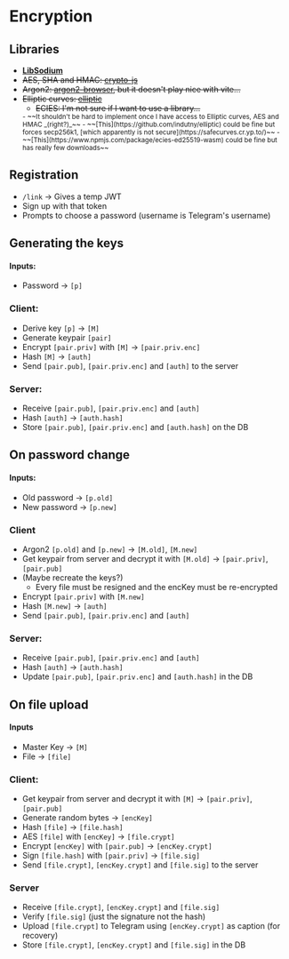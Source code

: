 # Encryption

## Libraries

- [**LibSodium**](https://www.npmjs.com/package/libsodium-wrappers)
- ~~AES, SHA and HMAC: [crypto-js](https://www.npmjs.com/package/crypto-js)~~
- ~~Argon2: [argon2-browser](https://www.npmjs.com/package/argon2-browser), but it doesn't play nice with vite...~~
- ~~Elliptic curves: [elliptic](https://www.npmjs.com/package/elliptic)~~
  - ~~ECIES: I'm not sure if I want to use a library...~~
  <sub>
    - ~~It shouldn't be hard to implement once I have access to Elliptic curves, AES and HMAC _(right?)_~~
    - ~~[This](https://github.com/indutny/elliptic) could be fine but forces secp256k1, [which apparently is not secure](https://safecurves.cr.yp.to/)~~
    - ~~[This](https://www.npmjs.com/package/ecies-ed25519-wasm) could be fine but has really few downloads~~
  </sub>
## Registration

 - `/link` -> Gives a temp JWT
 - Sign up with that token
 - Prompts to choose a password (username is Telegram's username)

## Generating the keys

#### Inputs:
 - Password -> `[p]`

### Client:
 - Derive key `[p]` -> `[M]`
 - Generate keypair `[pair]`
 - Encrypt `[pair.priv]` with `[M]` -> `[pair.priv.enc]`
 - Hash `[M]` -> `[auth]`
 - Send `[pair.pub]`, `[pair.priv.enc]` and `[auth]` to the server

### Server:
 - Receive `[pair.pub]`, `[pair.priv.enc]` and `[auth]`
 - Hash `[auth]` -> `[auth.hash]`
 - Store `[pair.pub]`, `[pair.priv.enc]` and `[auth.hash]` on the DB

## On password change

#### Inputs:

- Old password -> `[p.old]`
- New password -> `[p.new]`

### Client

- Argon2 `[p.old]` and `[p.new]` -> `[M.old]`, `[M.new]`
- Get keypair from server and decrypt it with `[M.old]` -> `[pair.priv]`, `[pair.pub]`
- (Maybe recreate the keys?)
  - Every file must be resigned and the encKey must be re-encrypted
- Encrypt `[pair.priv]` with `[M.new]`
- Hash `[M.new]` -> `[auth]`
- Send `[pair.pub]`, `[pair.priv.enc]` and `[auth]`

### Server:
 - Receive `[pair.pub]`, `[pair.priv.enc]` and `[auth]`
 - Hash `[auth]` -> `[auth.hash]`
 - Update `[pair.pub]`, `[pair.priv.enc]` and `[auth.hash]` in the DB

## On file upload

#### Inputs

 - Master Key -> `[M]`
 - File -> `[file]`

### Client:
 - Get keypair from server and decrypt it with `[M]` -> `[pair.priv]`, `[pair.pub]`
 - Generate random bytes -> `[encKey]`
 - Hash `[file]` -> `[file.hash]`
 - AES `[file]` with `[encKey]` -> `[file.crypt]`
 - Encrypt `[encKey]` with `[pair.pub]` -> `[encKey.crypt]`
 - Sign `[file.hash]` with `[pair.priv]` -> `[file.sig]`
 - Send `[file.crypt]`, `[encKey.crypt]` and `[file.sig]` to the server

### Server
 - Receive  `[file.crypt]`, `[encKey.crypt]` and `[file.sig]`
 - Verify `[file.sig]` (just the signature not the hash)
 - Upload `[file.crypt]` to Telegram using `[encKey.crypt]` as caption (for recovery)
 - Store `[file.crypt]`, `[encKey.crypt]` and `[file.sig]` in the DB
